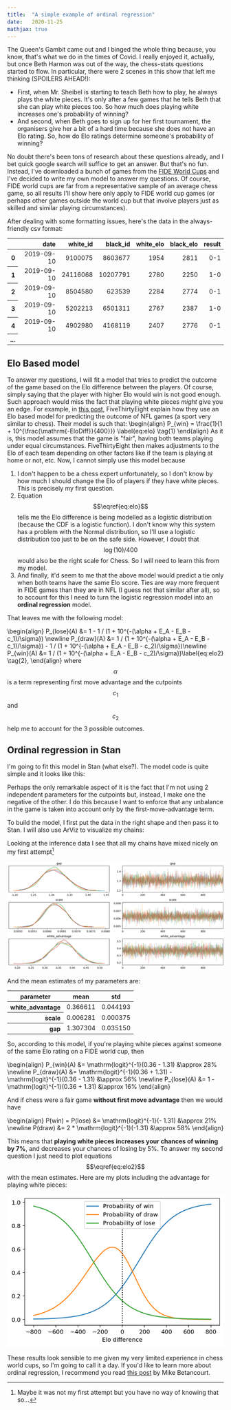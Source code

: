 ```yaml
---
title:  "A simple example of ordinal regression"
date:   2020-11-25
mathjax: true
---
```

The Queen's Gambit came out and I binged the whole thing because, you know, that's what we do in the times of Covid. I really enjoyed it, actually, but once Beth Harmon was out of the way, the chess-stats questions started to flow. In particular, there were 2 scenes in this show that left me thinking (SPOILERS AHEAD!):

* First, when Mr. Sheibel is starting to teach Beth how to play, he always plays the white pieces. It's only after a few games that he tells Beth that she can play white pieces too. So how much does playing white increases one's probability of winning?
* And second, when Beth goes to sign up for her first tournament, the organisers give her a bit of a hard time because she does not have an Elo rating. So, how do Elo ratings determine someone's probability of winning?

No doubt there's been tons of research about these questions already, and I bet quick google search will suffice to get an answer. But that's no fun. Instead, I've downloaded a bunch of games from the [FIDE World Cups](https://theweekinchess.com/chessnews/events/fide-world-cup-2019) and I've decided to write my own model to answer my questions. Of course, FIDE world cups are far from a representative sample of an average chess game, so all results I'll show here only apply to FIDE world cup games (or perhaps other games outside the world cup but that involve players just as skilled and similar playing circumstances).

After dealing with some formatting issues, here's the data in the always-friendly csv format:

<script src="https://gist.github.com/omarfsosa/f8753ac3a5199dd5205a062038c1daf5.js?file=blog__ordinal_regression__01.py"></script>


<div markdown="0" style="text-align: right">
    <table border="0" class="dataframe">
    <thead>
        <tr style="text-align: right;">
        <th></th>
        <th>date</th>
        <th>white_id</th>
        <th>black_id</th>
        <th>white_elo</th>
        <th>black_elo</th>
        <th>result</th>
        </tr>
    </thead>
    <tbody>
        <tr>
        <th>0</th>
        <td>2019-09-10</td>
        <td>9100075</td>
        <td>8603677</td>
        <td>1954</td>
        <td>2811</td>
        <td>0-1</td>
        </tr>
        <tr>
        <th>1</th>
        <td>2019-09-10</td>
        <td>24116068</td>
        <td>10207791</td>
        <td>2780</td>
        <td>2250</td>
        <td>1-0</td>
        </tr>
        <tr>
        <th>2</th>
        <td>2019-09-10</td>
        <td>8504580</td>
        <td>623539</td>
        <td>2284</td>
        <td>2774</td>
        <td>0-1</td>
        </tr>
        <tr>
        <th>3</th>
        <td>2019-09-10</td>
        <td>5202213</td>
        <td>6501311</td>
        <td>2767</td>
        <td>2387</td>
        <td>1-0</td>
        </tr>
        <tr>
        <th>4</th>
        <td>2019-09-10</td>
        <td>4902980</td>
        <td>4168119</td>
        <td>2407</td>
        <td>2776</td>
        <td>0-1</td>
        </tr>
        <tr>
        <th>...</th>
        </tr>
    </tbody>
    </table>
</div>


## Elo Based model

To answer my questions, I will fit a model that tries to predict the outcome of the game based on the Elo difference between the players. Of course, simply saying that the player with higher Elo would win is not good enough. Such approach would miss the fact that playing white pieces _might_ give you an edge. For example, in [this post](https://fivethirtyeight.com/methodology/how-our-nfl-predictions-work/), FiveThirtyEight explain how they use an Elo based model for predicting the outcome of NFL games (a sport very similar to chess). Their model is such that:
\begin{align}
P_{win} = \frac{1}{1 + 10^{\frac{\mathrm{-EloDiff}}{400}}} \label{eq:elo} \tag{1}
\end{align}
As it is, this model assumes that the game is "fair", having both teams playing under equal circumstances. FiveThirtyEight then makes adjustments to the Elo of each team depending on other factors like if the team is playing at home or not, etc. Now, I cannot simply use this model because

1. I don't happen to be a chess expert unfortunately, so I don't know by how much I should change the Elo of players if they have white pieces. This is precisely my first question.
2. Equation $$\eqref{eq:elo}$$ tells me the Elo difference is being modelled as a logistic distribution (because the CDF is a logistic function). I don't know why this system has a problem with the Normal distribution, so I'll use a logistic distribution too just to be on the safe side. However, I doubt that $$\log(10)/400$$ would also be the right scale for Chess. So I will need to learn this from my model.
3. And finally, it'd seem to me that the above model would predict a tie only when both teams have the same Elo score. Ties are way more frequent in FIDE games than they are in NFL (I guess not that similar after all), so to account for this I need to turn the logistic regression model into an **ordinal regression** model.

That leaves me with the following model:

\begin{align}
P_{lose}(A) &= 1 - 1 / (1 + 10^{-(\alpha + E_A - E_B - c_1)/\sigma}) \newline
P_{draw}(A) &=  1 / (1 + 10^{-(\alpha + E_A - E_B - c_1)/\sigma}) -   1 / (1 + 10^{-(\alpha + E_A - E_B - c_2)/\sigma})\newline
P_{win}(A) &= 1 / (1 + 10^{-(\alpha + E_A - E_B - c_2)/\sigma})\label{eq:elo2} \tag{2},
\end{align}
where $$\alpha$$ is a term representing first move advantage and the cutpoints $$c_1$$ and $$c_2$$ help me to account for the 3 possible outcomes.

## Ordinal regression in Stan
I'm going to fit this model in Stan (what else?). The model code is quite simple and it looks like this:

<script src="https://gist.github.com/omarfsosa/f8753ac3a5199dd5205a062038c1daf5.js?file=blog__ordinal_regression__02.stan"></script>

Perhaps the only remarkable aspect of it is the fact that I'm not using 2 independent parameters for the cutpoints but, instead, I make one the negative of the other. I do this because I want to enforce that any unbalance in the game is taken into account only by the first-move-advantage term.

To build the model, I first put the data in the right shape and then pass it to Stan. I will also use ArViz to visualize my chains:

<script src="https://gist.github.com/omarfsosa/f8753ac3a5199dd5205a062038c1daf5.js?file=blog__ordinal_regression__03.py"></script>

Looking at the inference data I see that all my chains have mixed nicely on my first attempt[^1]

![Trace plot](assets/static/images/blog-images/2020-11-30-chess/traceplot.png)

And the mean estimates of my parameters are:

<div markdown="0" style="text-align: right">
    <table border="0" class="dataframe">
    <thead>
        <tr style="text-align: center;">
        <th>parameter</th>
        <th>mean</th>
        <th>std</th>
        </tr>
    </thead>
    <tbody>
        <tr>
        <th>white_advantage</th>
        <td>0.366611</td>
        <td>0.044193</td>
        </tr>
        <tr>
        <th>scale</th>
        <td>0.006281</td>
        <td>0.000375</td>
        </tr>
        <tr>
        <th>gap</th>
        <td>1.307304</td>
        <td>0.035150</td>
        </tr>
    </tbody>
    </table>
</div>


So, according to this model, if you're playing white pieces against someone of the same Elo rating on a FIDE world cup, then

\begin{align}
P_{win}(A) &= \mathrm{logit}^{-1}(0.36 - 1.31)  &\approx 28\% \newline
P_{draw}(A) &= \mathrm{logit}^{-1}(0.36 + 1.31) - \mathrm{logit}^{-1}(0.36 - 1.31)  &\approx 56\% \newline
P_{lose}(A)  &=  1 - \mathrm{logit}^{-1}(0.36 + 1.31) &\approx 16\% 
\end{align}

And if chess were a fair game **without first move advantage** then we would have

\begin{align}
P(win) = P(lose) &= \mathrm{logit}^{-1}(- 1.31)    &\approx 21\% \newline
P(draw)          &= 2 * \mathrm{logit}^{-1}(-1.31) &\approx 58\%
\end{align}

This means that **playing white pieces increases your chances of winning by 7%**, and decreases your chances of losing by 5%. To answer my second question I just need to plot equations $$\eqref{eq:elo2}$$ with the mean estimates. Here are my plots including the advantage for playing white pieces:

![Elo curves](assets/static/images/blog-images/2020-11-30-chess/elo_curves.png)


These results look sensible to me given my very limited experience in chess world cups, so I'm going to call it a day. If you'd like to learn more about ordinal regression, I recommend you read [this post](https://betanalpha.github.io/assets/case_studies/ordinal_regression.html) by Mike Betancourt.


[^1]: Maybe it was not my first attempt but you have no way of knowing that so...


